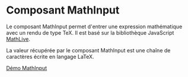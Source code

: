# Composant MathInput

Le composant MathInput permet d'entrer une expression mathématique avec un rendu de type TeX. Il est basé sur la bibliothèque JavaScript [MathLive](https://mathlive.io/).

La valeur récupérée par le composant MathInput est une chaîne de caractères écrite en langage LaTeX.

[Démo MathInput](https://pl.u-pem.fr/filebrowser/option?name=test_pl&path=Yggdrasil/demo/demo_mathinput.pl)

